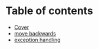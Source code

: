 # Table of contents

* [Cover](README.md)
* [move backwards](move-backwards.md)
* [exception handling](exception-handling.md)
